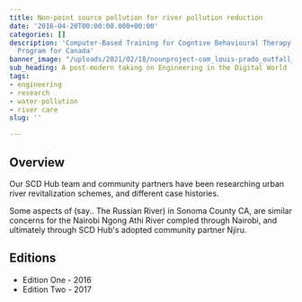 ```yaml
---
title: Non-point source pollution for river pollution reduction
date: '2016-04-20T00:00:00.000+00:00'
categories: []
description: 'Computer-Based Training for Cogntive Behavioural Therapy: An Addictions
  Program for Canada'
banner_image: "/uploads/2021/02/18/nounproject-com_louis-prado_outfall_25099.png"
sub_heading: A post-modern taking on Engineering in the Digital World
tags:
- engineering
- research
- water-pollution
- river care
slug: ''

---
```

## Overview

Our SCD Hub team and community partners have been researching  urban river revitalization schemes, and different case histories.

Some aspects of (say.. The Russian River) in Sonoma County CA, are similar concerns for the Nairobi Ngong Athi River compled through Nairobi, and ultimately through SCD Hub's adopted community partner Njiru.

## Editions

* Edition One - 2016
* Edition Two - 2017